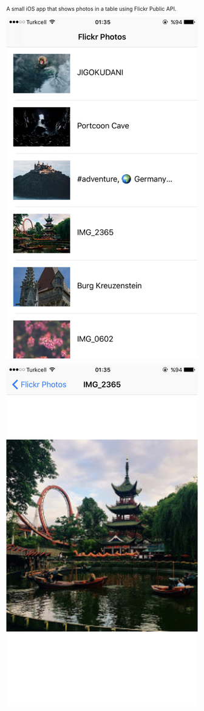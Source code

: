 A small iOS app that shows photos in a table using Flickr Public API.

![Scheme](photos-table.jpg)

![Scheme](photo-detail.jpg)